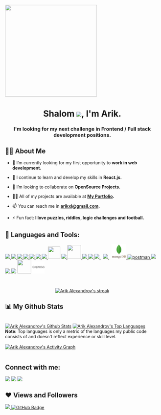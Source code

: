 <a href="#" align="center"><img align="center" width="300px" height="300px" src="https://res.cloudinary.com/arikxl/image/upload/v1674304255/laptop_wave_yahcbc.png" /></a>

<h1 align="center">Shalom <img src="https://raw.githubusercontent.com/MartinHeinz/MartinHeinz/master/wave.gif" width="30px">, I'm Arik.</h1>
<h3 align="center">I'm looking for my next challenge in Frontend / Full stack development positions.</h3>


## 🙋‍♂️ About Me

- 🔭 I’m currently looking for my first 
opportunity to **work in web development.**

- 🌱 I continue to learn and develop my skills in **React.js.**

- 👯 I’m looking to collaborate on **OpenSource Projects.**

- 👨‍💻 All of my projects are available at **[My Portfolio](https://github.com/arikxl).**

- 📫 You can reach me in **arikxl@gmail.com.**

- ⚡ Fun fact: **I love puzzles, riddles, logic challenges and football.**

## 🚀 Languages and Tools:

<p align="left"> 
    <a href="https://reactjs.org/" target="_blank"> <img src="https://img.icons8.com/color/48/000000/react-native.png"/> </a>
    <a href="https://redux.js.org" target="_blank"> <img src="https://img.icons8.com/color/48/000000/redux.png"/> </a>
    <a href="https://www.typescriptlang.org" target="_blank"> <img src="https://img.icons8.com/color/48/000000/typescript.png"/> </a>
    <a href="https://developer.mozilla.org/en-US/docs/Web/JavaScript" target="_blank"> <img src="https://img.icons8.com/color/48/000000/javascript.png"/> </a> 
    <a href="https://www.w3.org/html/" target="_blank"> <img src="https://img.icons8.com/color/48/000000/html-5.png"/> </a> 
    <a href="https://www.w3schools.com/css/" target="_blank"> <img src="https://img.icons8.com/color/48/000000/css3.png"/> </a>
    <a href="https://sass-lang.com/" target="_blank"> <img src="https://img.icons8.com/color/48/000000/sass.png"/> </a> 
    <a href="https://styled-components.com/" target="_blank"> <img src="https://www.styled-components.com/atom.png" width="40" height="40"/></a>
    <a href="https://getbootstrap.com" target="_blank"> <img src="https://img.icons8.com/color/48/000000/bootstrap.png"/> </a>
    <a href="https://tailwindcss.com/" target="_blank"> <img src="https://www.vectorlogo.zone/logos/tailwindcss/tailwindcss-icon.svg" width="45" height="45"/> </a>
    <a href="https://www.figma.com/" target="_blank"> <img src="https://img.icons8.com/fluency/48/000000/figma.png"/> </a>
    <a href="https://mui.com/" target="_blank"> <img src="https://img.icons8.com/color/48/000000/material-ui.png"/> </a> 
    <a style="padding-right:8px;" href="https://nodejs.org" target="_blank"> <img src="https://img.icons8.com/color/48/000000/nodejs.png"/> </a> 
    <a style="padding-right:8px;" href="https://www.mysql.com/" target="_blank"> <img src="https://img.icons8.com/fluent/50/000000/mysql-logo.png"/> </a>
    <a href="https://www.mongodb.com/" target="_blank"> <img src="https://raw.githubusercontent.com/devicons/devicon/master/icons/mongodb/mongodb-original-wordmark.svg" alt="mongodb" width="48" height="48"/> </a> 
    <a href="https://postman.com" target="_blank"> <img src="https://www.vectorlogo.zone/logos/getpostman/getpostman-icon.svg" alt="postman" width="45" height="45"/> </a>   
    <a href="https://git-scm.com/" target="_blank"> <img src="https://img.icons8.com/color/48/000000/git.png"/> </a> 
    <a href="https://angular.io/"target="_blank"> <img src="https://img.icons8.com/color/48/000000/angularjs.png"> </a>
    <a href="https://vuejs.org/" target="_blank"> <img src="https://img.icons8.com/color/48/000000/vue-js.png"/></a>
    <a href="https://socket.io/" target="_blank"> <img src="https://www.vectorlogo.zone/logos/socketio/socketio-icon.svg" width="45" height="45"/></a>
    <a href="https://expressjs.com" target="_blank"> <img src="https://raw.githubusercontent.com/devicons/devicon/master/icons/express/express-original-wordmark.svg" alt="express" width="40" height="40" /> </a>
    
</p>

<!-- [![React Badge](https://img.shields.io/badge/-React-61DBFB?style=for-the-badge&labelColor=black&logo=react&logoColor=61DBFB)](#)  [![Javascript Badge](https://img.shields.io/badge/-Javascript-F0DB4F?style=for-the-badge&labelColor=black&logo=javascript&logoColor=F0DB4F)](#) [![Typescript Badge](https://img.shields.io/badge/-Typescript-007acc?style=for-the-badge&labelColor=black&logo=typescript&logoColor=007acc)](#) [![Nodejs Badge](https://img.shields.io/badge/-Nodejs-3C873A?style=for-the-badge&labelColor=black&logo=node.js&logoColor=3C873A)](#) [![GraphQL Badge](https://img.shields.io/badge/-GraphQl-e535ab?style=for-the-badge&labelColor=black&logo=node.js&logoColor=e535ab)](#) -->
<br/>

<p align="center">
    <a href="https://github.com/arikxl/github-readme-streak-stats">
        <img title="🔥 Get streak stats for your profile at git.io/streak-stats" alt="Arik Alexandrov's streak" src="https://github-readme-streak-stats.herokuapp.com/?user=arikxl&theme=black-ice&hide_border=true&stroke=0000&background=060A0CD0"/>
    </a>
</p>

## 📊 My Github Stats

  <br/>
    <a href="https://github.com/arikxl/github-readme-stats"><img alt="Arik Alexandrov's Github Stats" src="https://github-readme-stats.vercel.app/api?username=arikxl&show_icons=true&count_private=true&theme=react&hide_border=true&bg_color=0D1117" /></a>
  <a href="https://github.com/arikxl/github-readme-stats"><img alt="Arik Alexandrov's Top Languages" src="https://github-readme-stats.vercel.app/api/top-langs/?username=arikxl&langs_count=8&count_private=true&layout=compact&theme=react&hide_border=true&bg_color=0D1117" /></a>
  <br/>
  <b>Note:</b> Top languages is only a metric of the languages my public code consists of and doesn't reflect experience or skill level.


<br/>
<br/>
<!-- <a href="https://github.com/arikxl/github-readme-activity-graph"> -->
<a href="#"><img alt="Arik Alexandrov's Activity Graph" src="https://activity-graph.herokuapp.com/graph?username=arikxl&bg_color=0D1117&color=5BCDEC&line=5BCDEC&point=FFFFFF&hide_border=true" /></a>

<br/>
<br/>

## Connect with me:
<p align="left">

<a href = "https://www.linkedin.com/in/Arik-Alexandrov/" target="_blank"><img src="https://img.icons8.com/fluent/48/000000/linkedin.png"/></a>
<a href = "https://facebook.com/ArikAlexandrov" target="_blank"> <img src="https://img.icons8.com/color/48/000000/facebook.png"/></a>
<a href = "https://t.me/Arik_A" target="_blank"><img src="https://img.icons8.com/color/48/000000/telegram-app--v5.png"/></a>

</p>

## ❤ Views and Followers
<a href="https://github.com/arikxl?tab=github-profile-views-counter">
    <img src="https://komarev.com/ghpvc/?username=arikxl">
</a>
<a href="https://github.com/arikxl?tab=followers"><img src="https://img.shields.io/github/followers/arikxl?label=Followers&style=social" alt="GitHub Badge"></a>
